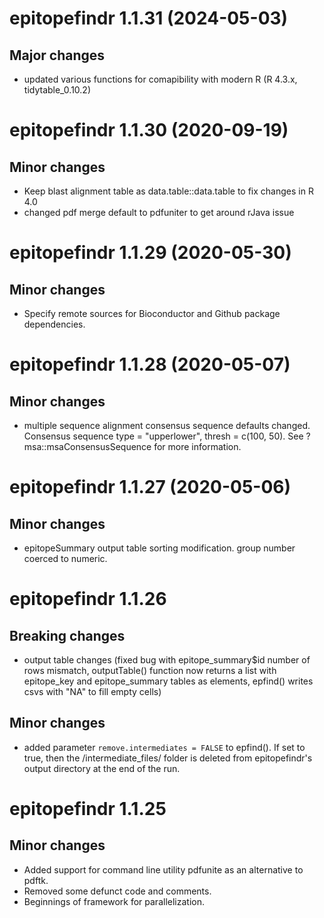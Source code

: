 # epitopefindr 1.1.31 (2024-05-03)
## Major changes
- updated various functions for comapibility with modern R (R 4.3.x, tidytable_0.10.2)

# epitopefindr 1.1.30 (2020-09-19)
## Minor changes
- Keep blast alignment table as data.table::data.table to fix changes in R 4.0
- changed pdf merge default to pdfuniter to get around rJava issue

# epitopefindr 1.1.29 (2020-05-30)
## Minor changes
- Specify remote sources for Bioconductor and Github package dependencies.

# epitopefindr 1.1.28 (2020-05-07)
## Minor changes
- multiple sequence alignment consensus sequence defaults changed. Consensus sequence type = "upperlower", thresh = c(100, 50). See ?msa::msaConsensusSequence for more information.

# epitopefindr 1.1.27 (2020-05-06)
## Minor changes
- epitopeSummary output table sorting modification. group number coerced to numeric.

# epitopefindr 1.1.26
## Breaking changes
- output table changes (fixed bug with epitope_summary$id number of rows mismatch, outputTable() function now returns a list with epitope_key and epitope_summary tables as elements, epfind() writes csvs with "NA" to fill empty cells)  

## Minor changes
- added parameter `remove.intermediates = FALSE` to epfind(). If set to true, then the /intermediate_files/ folder is deleted from epitopefindr's output directory at the end of the run.

# epitopefindr 1.1.25
## Minor changes
- Added support for command line utility pdfunite as an alternative to pdftk.
- Removed some defunct code and comments.
- Beginnings of framework for parallelization.
